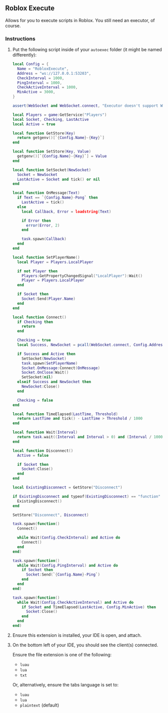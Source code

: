 ## Roblox Execute

Allows for you to execute scripts in Roblox. You still need an executor, of course.

### Instructions

1. Put the following script inside of your `autoexec` folder (it might be named differently):

   ```lua
   local Config = {
     Name = "RobloxExecute",
     Address = "ws://127.0.0.1:53203",
     CheckInterval = 1000,
     PingInterval = 1000,
     CheckActiveInterval = 1000,
     MinActive = 3000,
   }

   assert(WebSocket and WebSocket.connect, "Executor doesn't support WebSockets.")

   local Players = game:GetService("Players")
   local Socket, Checking, LastActive
   local Active = true

   local function GetStore(Key)
     return getgenv()[`{Config.Name}-{Key}`]
   end

   local function SetStore(Key, Value)
     getgenv()[`{Config.Name}-{Key}`] = Value
   end

   local function SetSocket(NewSocket)
     Socket = NewSocket
     LastActive = Socket and tick() or nil
   end

   local function OnMessage(Text)
     if Text == `{Config.Name}-Pong` then
       LastActive = tick()
     else
       local Callback, Error = loadstring(Text)

       if Error then
         error(Error, 2)
       end

       task.spawn(Callback)
     end
   end

   local function SetPlayerName()
     local Player = Players.LocalPlayer

     if not Player then
       Players:GetPropertyChangedSignal("LocalPlayer"):Wait()
       Player = Players.LocalPlayer
     end

     if Socket then
       Socket:Send(Player.Name)
     end
   end

   local function Connect()
     if Checking then
       return
     end

     Checking = true
     local Success, NewSocket = pcall(WebSocket.connect, Config.Address)

     if Success and Active then
       SetSocket(NewSocket)
       task.spawn(SetPlayerName)
       Socket.OnMessage:Connect(OnMessage)
       Socket.OnClose:Wait()
       SetSocket(nil)
     elseif Success and NewSocket then
       NewSocket:Close()
     end

     Checking = false
   end

   local function TimeElapsed(LastTime, Threshold)
     return LastTime and tick() - LastTime > Threshold / 1000
   end

   local function Wait(Interval)
     return task.wait((Interval and Interval > 0) and (Interval / 1000) or 0)
   end

   local function Disconnect()
     Active = false

     if Socket then
       Socket:Close()
     end
   end

   local ExistingDisconnect = GetStore("Disconnect")

   if ExistingDisconnect and typeof(ExistingDisconnect) == "function" then
     ExistingDisconnect()
   end

   SetStore("Disconnect", Disconnect)

   task.spawn(function()
     Connect()

     while Wait(Config.CheckInterval) and Active do
       Connect()
     end
   end)

   task.spawn(function()
     while Wait(Config.PingInterval) and Active do
       if Socket then
         Socket:Send(`{Config.Name}-Ping`)
       end
     end
   end)

   task.spawn(function()
     while Wait(Config.CheckActiveInterval) and Active do
       if Socket and TimeElapsed(LastActive, Config.MinActive) then
         Socket:Close()
       end
     end
   end)
   ```

2. Ensure this extension is installed, your IDE is open, and attach.

3. On the bottom left of your IDE, you should see the client(s) connected.

   Ensure the file extension is one of the following:

   - `luau`
   - `lua`
   - `txt`

   Or, alternatively, ensure the tabs language is set to:

   - `luau`
   - `lua`
   - `plaintext` (default)
